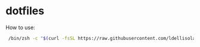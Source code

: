 # dotfiles

How to use:

```bash
 /bin/zsh -c "$(curl -fsSL https://raw.githubusercontent.com/ldellisola/dotfiles/main/setup.sh)"
```
